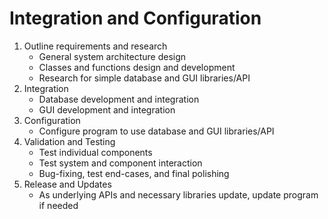 # Integration and Configuration

1. Outline requirements and research
	* General system architecture design
	* Classes and functions design and development
	* Research for simple database and GUI libraries/API
2. Integration 
	* Database development and integration
	* GUI development and integration
3. Configuration
	* Configure program to use database and GUI libraries/API
4. Validation and Testing
	* Test individual components
	* Test system and component interaction
	* Bug-fixing, test end-cases, and final polishing
5. Release and Updates
	* As underlying APIs and necessary libraries update, update program if needed
